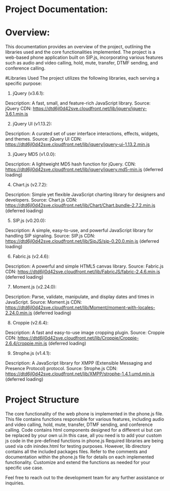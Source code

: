
# Project Documentation:

# Overview:
This documentation provides an overview of the project, outlining the libraries used and the core functionalities implemented. The project is a web-based phone application built on SIP.js, incorporating various features such as audio and video calling, hold, mute, transfer, DTMF sending, and conference calling.

#Libraries Used
The project utilizes the following libraries, each serving a specific purpose:

1. jQuery (v3.6.1):

Description: A fast, small, and feature-rich JavaScript library.
Source: jQuery
CDN: https://dtd6jl0d42sve.cloudfront.net/lib/jquery/jquery-3.6.1.min.js

2. jQuery UI (v1.13.2):

Description: A curated set of user interface interactions, effects, widgets, and themes.
Source: jQuery UI
CDN: https://dtd6jl0d42sve.cloudfront.net/lib/jquery/jquery-ui-1.13.2.min.js

3. jQuery MD5 (v1.0.0):

Description: A lightweight MD5 hash function for jQuery.
CDN: https://dtd6jl0d42sve.cloudfront.net/lib/jquery/jquery.md5-min.js (deferred loading)

4. Chart.js (v2.7.2):

Description: Simple yet flexible JavaScript charting library for designers and developers.
Source: Chart.js
CDN: https://dtd6jl0d42sve.cloudfront.net/lib/Chart/Chart.bundle-2.7.2.min.js (deferred loading)

5. SIP.js (v0.20.0):

Description: A simple, easy-to-use, and powerful JavaScript library for handling SIP signaling.
Source: SIP.js
CDN: https://dtd6jl0d42sve.cloudfront.net/lib/SipJS/sip-0.20.0.min.js (deferred loading)

6. Fabric.js (v2.4.6):

Description: A powerful and simple HTML5 canvas library.
Source: Fabric.js
CDN: https://dtd6jl0d42sve.cloudfront.net/lib/FabricJS/fabric-2.4.6.min.js (deferred loading)

7. Moment.js (v2.24.0):

Description: Parse, validate, manipulate, and display dates and times in JavaScript.
Source: Moment.js
CDN: https://dtd6jl0d42sve.cloudfront.net/lib/Moment/moment-with-locales-2.24.0.min.js (deferred loading)

8. Croppie (v2.6.4):

Description: A fast and easy-to-use image cropping plugin.
Source: Croppie
CDN: https://dtd6jl0d42sve.cloudfront.net/lib/Croppie/Croppie-2.6.4/croppie.min.js (deferred loading)

9. Strophe.js (v1.4.1):

Description: A JavaScript library for XMPP (Extensible Messaging and Presence Protocol) protocol.
Source: Strophe.js
CDN: https://dtd6jl0d42sve.cloudfront.net/lib/XMPP/strophe-1.4.1.umd.min.js (deferred loading)

# Project Structure
The core functionality of the web phone is implemented in the phone.js file. This file contains functions responsible for various features, including audio and video calling, hold, mute, transfer, DTMF sending, and conference calling.
Code contains html components designed for a different ui but can be replaced by your own ui.In this case, all you need is to 
add your custom js code in the pre-defined functions in phone.js Required libraries are being used via cdn inindex.html for testing purposes.
However, lib directory contains all the included packages files.
Refer to the comments and documentation within the phone.js file for details on each implemented functionality. Customize and extend the functions as needed for your specific use case.

Feel free to reach out to the development team for any further assistance or inquiries.

